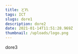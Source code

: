 ```yaml
---
title: どれ
tags: ICT
slugs: dore1
description: dore2
date: 2021-01-14T11:51:28.969Z
thumbnail: /uploads/logo.png
---
```

dore3